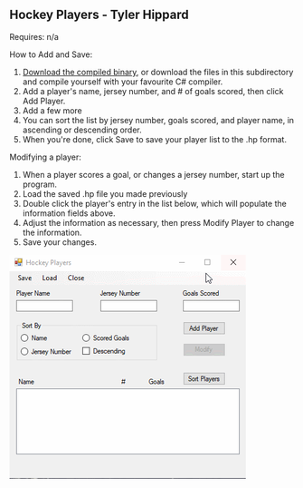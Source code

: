 ## Hockey Players - Tyler Hippard

Requires: n/a

How to Add and Save:
  1. [Download the compiled binary](https://github.com/JellyBlade/programming-examples/releases/hockey-players), or download the files in this subdirectory and compile yourself with your favourite C# compiler.
  2. Add a player's name, jersey number, and # of goals scored, then click Add Player.
  3. Add a few more
  4. You can sort the list by jersey number, goals scored, and player name, in ascending or descending order.
  5. When you're done, click Save to save your player list to the .hp format.

Modifying a player:
  1. When a player scores a goal, or changes a jersey number, start up the program.
  2. Load the saved .hp file you made previously
  3. Double click the player's entry in the list below, which will populate the information fields above.
  4. Adjust the information as necessary, then press Modify Player to change the information.
  5. Save your changes.

  
![Usage Example](hockey-players-example.gif)
